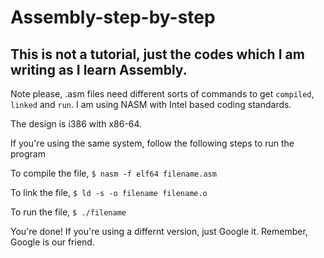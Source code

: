 # Assembly-step-by-step

## This is not a tutorial, just the codes which I am writing as I learn Assembly. 

Note please, .asm files need different sorts of commands to get `compiled`, `linked` and `run`. 
I am using NASM with Intel based coding standards.

The design is i386 with x86-64.

If you're using the same system, follow the following steps to run the program

To compile the file,
    `$ nasm -f elf64 filename.asm`
    
To link the file,
    `$ ld -s -o filename filename.o`
    
To run the file, 
    `$ ./filename`
    
    
You're done!
If you're using a differnt version, just Google it. Remember, Google is our friend.
